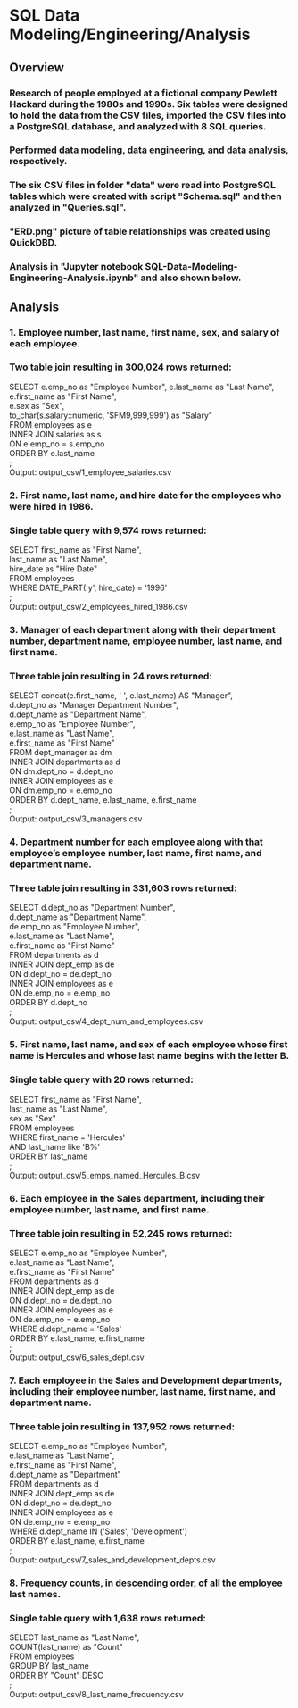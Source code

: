 # SQL Data Modeling/Engineering/Analysis
## Overview

### Research of people employed at a fictional company Pewlett Hackard during the 1980s and 1990s. Six tables were designed to hold the data from the CSV files, imported the CSV files into a PostgreSQL database, and analyzed with 8 SQL queries.

### Performed data modeling, data engineering, and data analysis, respectively.

### The six CSV files in folder "data" were read into PostgreSQL tables which were created with script "Schema.sql" and then analyzed in "Queries.sql".
### "ERD.png" picture of table relationships was created using QuickDBD.
### Analysis in "Jupyter notebook SQL-Data-Modeling-Engineering-Analysis.ipynb" and also shown below.

## Analysis

### 1. Employee number, last name, first name, sex, and salary of each employee.

### Two table join resulting in 300,024 rows returned:

SELECT e.emp_no as "Employee Number", 
e.last_name as "Last Name",  
e.first_name as "First Name",  
e.sex as "Sex",  
to_char(s.salary::numeric, '$FM9,999,999') as "Salary"  
FROM employees as e  
INNER JOIN salaries as s  
ON e.emp_no = s.emp_no  
ORDER BY e.last_name  
;  
Output: output_csv/1_employee_salaries.csv

### 2. First name, last name, and hire date for the employees who were hired in 1986.

### Single table query with 9,574 rows returned:

SELECT first_name as "First Name",  
last_name as "Last Name",  
hire_date as "Hire Date"  
FROM employees  
WHERE DATE_PART('y', hire_date) = '1996'  
;  
Output: output_csv/2_employees_hired_1986.csv

### 3. Manager of each department along with their department number, department name, employee number, last name, and first name.

### Three table join resulting in 24 rows returned:

SELECT concat(e.first_name, ' ', e.last_name) AS "Manager",  
d.dept_no as "Manager Department Number",  
d.dept_name as "Department Name",  
e.emp_no as "Employee Number",  
e.last_name as "Last Name",  
e.first_name as "First Name"  
FROM dept_manager as dm  
INNER JOIN departments as d  
ON dm.dept_no = d.dept_no  
INNER JOIN employees as e  
ON dm.emp_no = e.emp_no  
ORDER BY d.dept_name, e.last_name, e.first_name  
;  
Output: output_csv/3_managers.csv

### 4. Department number for each employee along with that employee’s employee number, last name, first name, and department name.

### Three table join resulting in 331,603 rows returned:

SELECT d.dept_no as "Department Number",  
d.dept_name as "Department Name",  
de.emp_no as "Employee Number",  
e.last_name as "Last Name",  
e.first_name as "First Name"  
FROM departments as d  
INNER JOIN dept_emp as de  
ON d.dept_no = de.dept_no  
INNER JOIN employees as e  
ON de.emp_no = e.emp_no  
ORDER BY d.dept_no  
;  
Output: output_csv/4_dept_num_and_employees.csv
### 5. First name, last name, and sex of each employee whose first name is Hercules and whose last name begins with the letter B.

### Single table query with 20 rows returned: 

SELECT first_name as "First Name",  
last_name as "Last Name",  
sex as "Sex"  
FROM employees  
WHERE first_name = 'Hercules'  
AND last_name like 'B%'  
ORDER BY last_name  
;  
Output: output_csv/5_emps_named_Hercules_B.csv

### 6. Each employee in the Sales department, including their employee number, last name, and first name.

### Three table join resulting in 52,245 rows returned:

SELECT e.emp_no as "Employee Number",  
e.last_name as "Last Name",  
e.first_name as "First Name"  
FROM departments as d  
INNER JOIN dept_emp as de  
ON d.dept_no = de.dept_no  
INNER JOIN employees as e  
ON de.emp_no = e.emp_no  
WHERE d.dept_name = 'Sales'  
ORDER BY e.last_name, e.first_name  
;  
Output: output_csv/6_sales_dept.csv

### 7. Each employee in the Sales and Development departments, including their employee number, last name, first name, and department name.

### Three table join resulting in 137,952 rows returned:

SELECT e.emp_no as "Employee Number",  
e.last_name as "Last Name",  
e.first_name as "First Name",  
d.dept_name as "Department"  
FROM departments as d  
INNER JOIN dept_emp as de  
ON d.dept_no = de.dept_no  
INNER JOIN employees as e  
ON de.emp_no = e.emp_no  
WHERE d.dept_name IN ('Sales', 'Development')  
ORDER BY e.last_name, e.first_name  
;  
Output: output_csv/7_sales_and_development_depts.csv

### 8. Frequency counts, in descending order, of all the employee last names.

### Single table query with 1,638 rows returned: 

SELECT last_name as "Last Name",  
COUNT(last_name) as "Count"  
FROM employees  
GROUP BY last_name  
ORDER BY "Count" DESC  
;  
Output: output_csv/8_last_name_frequency.csv